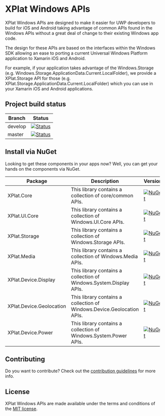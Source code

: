 XPlat Windows APIs
===========

XPlat Windows APIs are designed to make it easier for UWP developers to build for iOS and Android taking advantage of common APIs found in the Windows APIs without a great deal of change to their existing Windows app code. 

The design for these APIs are based on the interfaces within the Windows SDK allowing an ease to porting a current Universal Windows Platform application to Xamarin iOS and Android.

For example, if your application takes advantage of the Windows.Storage (e.g. Windows.Storage.ApplicationData.Current.LocalFolder), we provide a XPlat.Storage API for those (e.g. XPlat.Storage.ApplicationData.Current.LocalFolder) which you can use in your Xamarin iOS and Android applications. 

## Project build status

| Branch | Status |
| ------ | ------ |
| develop | [![Status](https://jamesmcroft.visualstudio.com/_apis/public/build/definitions/4cfe114a-c08f-45a4-91ee-3260703e08dd/14/badge)](https://github.com/jamesmcroft/XPlat-Windows-APIs/tree/develop) |
| master | [![Status](https://jamesmcroft.visualstudio.com/_apis/public/build/definitions/4cfe114a-c08f-45a4-91ee-3260703e08dd/14/badge)](https://github.com/jamesmcroft/XPlat-Windows-APIs/tree/master) | 

## Install via NuGet
Looking to get these components in your apps now? Well, you can get your hands on the components via NuGet.

| Package | Description | Version |
| ------ | ------ | ------ |
| XPlat.Core | This library contains a collection of core/common APIs. | [![NuGet](https://img.shields.io/nuget/v/XPlat.Core.svg)](https://www.nuget.org/packages/XPlat.Core/) |
| XPlat.UI.Core | This library contains a collection of Windows.UI.Core APIs. | [![NuGet](https://img.shields.io/nuget/v/XPlat.UI.Core.svg)](https://www.nuget.org/packages/XPlat.UI.Core/) |
| XPlat.Storage | This library contains a collection of Windows.Storage APIs. | [![NuGet](https://img.shields.io/nuget/v/XPlat.Storage.svg)](https://www.nuget.org/packages/XPlat.Storage/) |
| XPlat.Media | This library contains a collection of Windows.Media APIs. | [![NuGet](https://img.shields.io/nuget/v/XPlat.Media.svg)](https://www.nuget.org/packages/XPlat.Media/) |
| XPlat.Device.Display | This library contains a collection of Windows.System.Display APIs. | [![NuGet](https://img.shields.io/nuget/v/XPlat.Device.Display.svg)](https://www.nuget.org/packages/XPlat.Device.Display/) |
| XPlat.Device.Geolocation | This library contains a collection of Windows.Device.Geolocation APIs. | [![NuGet](https://img.shields.io/nuget/v/XPlat.Device.Geolocation.svg)](https://www.nuget.org/packages/XPlat.Device.Geolocation/) |
| XPlat.Device.Power | This library contains a collection of Windows.System.Power APIs. | [![NuGet](https://img.shields.io/nuget/v/XPlat.Device.Power.svg)](https://www.nuget.org/packages/XPlat.Device.Power/) |

## Contributing
Do you want to contribute? Check out the [contribution guidelines](CONTRIBUTING.md) for more info.

## License
XPlat Windows APIs are made available under the terms and conditions of the [MIT license](LICENSE). 
